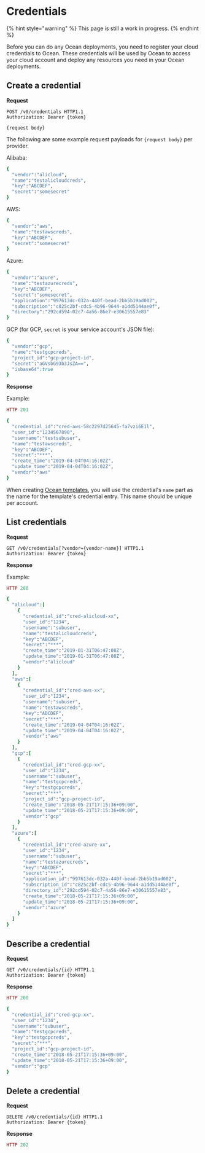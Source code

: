 # Credentials

{% hint style="warning" %}
This page is still a work in progress.
{% endhint %}

Before you can do any Ocean deployments, you need to register your cloud credentials to Ocean. These credentials will be used by Ocean to access your cloud account and deploy any resources you need in your Ocean deployments.

## Create a credential

**Request**

```http
POST /v0/credentials HTTP1.1
Authorization: Bearer {token}

{request body}
```

The following are some example request payloads for `{request body}` per provider.

Alibaba:

```ruby
{
  "vendor":"alicloud",
  "name":"testalicloudcreds",
  "key":"ABCDEF",
  "secret":"somesecret"
}
```

AWS:

```ruby
{
  "vendor":"aws",
  "name":"testawscreds",
  "key":"ABCDEF",
  "secret":"somesecret"
}
```

Azure:

```ruby
{
  "vendor":"azure",
  "name":"testazurecreds",
  "key":"ABCDEF",
  "secret":"somesecret",
  "application":"997613dc-032a-440f-bead-2bb5b19ad002",
  "subscription":"c825c2bf-cdc5-4b96-9644-a1dd5144ae0f",
  "directory":"292cd594-02c7-4a56-86e7-e30615557e83"
}
```

GCP (for GCP, `secret` is your service account's JSON file):

```ruby
{
  "vendor":"gcp",
  "name":"testgcpcreds",
  "project_id":"gcp-project-id",
  "secret":"aGVsbG93b3JsZA==",
  "isbase64":true
}
```

**Response**

Example:

```ruby
HTTP 201

{
  "credential_id":"cred-aws-58c2297d25645-fa7vzi6E1l",
  "user_id":"1234567890",
  "username":"testsubuser",
  "name":"testawscreds",
  "key":"ABCDEF",
  "secret":"***",
  "create_time":"2019-04-04T04:16:02Z",
  "update_time":"2019-04-04T04:16:02Z",
  "vendor":"aws"
}
```

When creating [Ocean templates](https://docs.mobingi.com/v/ocean-en/reference-2018-07-02), you will use the credential's `name` part as the name for the template's credential entry. This name should be unique per account.

## List credentials

**Request**

```http
GET /v0/credentials[?vendor={vendor-name}] HTTP1.1
Authorization: Bearer {token}
```

**Response**

Example:

```ruby
HTTP 200

{
  "alicloud":[
    {
      "credential_id":"cred-alicloud-xx",
      "user_id":"1234",
      "username":"subuser",
      "name":"testalicloudcreds",
      "key":"ABCDEF",
      "secret":"***",
      "create_time":"2019-01-31T06:47:08Z",
      "update_time":"2019-01-31T06:47:08Z",
      "vendor":"alicloud"
    }
  ],
  "aws":[
    {
      "credential_id":"cred-aws-xx",
      "user_id":"1234",
      "username":"subuser",
      "name":"testawscreds",
      "key":"ADCDEF",
      "secret":"***",
      "create_time":"2019-04-04T04:16:02Z",
      "update_time":"2019-04-04T04:16:02Z",
      "vendor":"aws"
    }
  ],
  "gcp":[
    {
      "credential_id":"cred-gcp-xx",
      "user_id":"1234",
      "username":"subuser",
      "name":"testgcpcreds",
      "key":"testgcpcreds",
      "secret":"***",
      "project_id":"gcp-project-id",
      "create_time":"2018-05-21T17:15:36+09:00",
      "update_time":"2018-05-21T17:15:36+09:00",
      "vendor":"gcp"
    }
  ],
  "azure":[
    {
      "credential_id":"cred-azure-xx",
      "user_id":"1234",
      "username":"subuser",
      "name":"testazurecreds",
      "key":"ABCDEF",
      "secret":"***",
      "application_id":"997613dc-032a-440f-bead-2bb5b19ad002",
      "subscription_id":"c825c2bf-cdc5-4b96-9644-a1dd5144ae0f",
      "directory_id":"292cd594-02c7-4a56-86e7-e30615557e83",
      "create_time":"2018-05-21T17:15:36+09:00",
      "update_time":"2018-05-21T17:15:36+09:00",
      "vendor":"azure"
    }
  ]
}
```

## Describe a credential

**Request**

```http
GET /v0/credentials/{id} HTTP1.1
Authorization: Bearer {token}
```

**Response**

```ruby
HTTP 200

{
  "credential_id":"cred-gcp-xx",
  "user_id":"1234",
  "username":"subuser",
  "name":"testgcpcreds",
  "key":"testgcpcreds",
  "secret":"***",
  "project_id":"gcp-project-id",
  "create_time":"2018-05-21T17:15:36+09:00",
  "update_time":"2018-05-21T17:15:36+09:00",
  "vendor":"gcp"
}
```

## Delete a credential

**Request**

```http
DELETE /v0/credentials/{id} HTTP1.1
Authorization: Bearer {token}
```

**Response**

```ruby
HTTP 202
```

